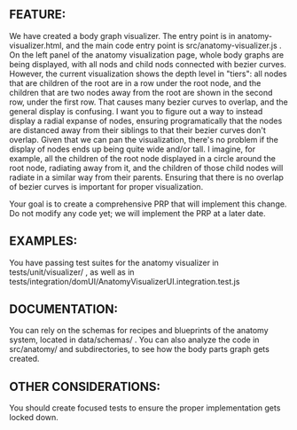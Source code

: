 ## FEATURE:

We have created a body graph visualizer. The entry point is in anatomy-visualizer.html, and the main code entry point is src/anatomy-visualizer.js . On the left panel of the anatomy visualization page, whole body graphs are being displayed, with all nods and child nods connected with bezier curves. However, the current visualization shows the depth level in "tiers": all nodes that are children of the root are in a row under the root node, and the children that are two nodes away from the root are shown in the second row, under the first row. That causes many bezier curves to overlap, and the general display is confusing. I want you to figure out a way to instead display a radial expanse of nodes, ensuring programatically that the nodes are distanced away from their siblings to that their bezier curves don't overlap. Given that we can pan the visualization, there's no problem if the display of nodes ends up being quite wide and/or tall. I imagine, for example, all the children of the root node displayed in a circle around the root node, radiating away from it, and the children of those child nodes will radiate in a similar way from their parents. Ensuring that there is no overlap of bezier curves is important for proper visualization.

Your goal is to create a comprehensive PRP that will implement this change. Do not modify any code yet; we will implement the PRP at a later date.

## EXAMPLES:

You have passing test suites for the anatomy visualizer in tests/unit/visualizer/ , as well as in tests/integration/domUI/AnatomyVisualizerUI.integration.test.js

## DOCUMENTATION:

You can rely on the schemas for recipes and blueprints of the anatomy system, located in data/schemas/ . You can also analyze the code in src/anatomy/ and subdirectories, to see how the body parts graph gets created.

## OTHER CONSIDERATIONS:

You should create focused tests to ensure the proper implementation gets locked down.